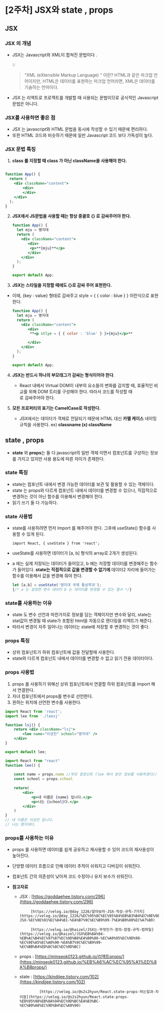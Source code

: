 # [2주차] JSX와 state , props

## JSX

### JSX 의 개념

- JSX는 Javascript와 XML이 합쳐진 문법이다 .
    
    <aside>
    💡
    
    > "XML (eXtensible Markup Language) “ 이란? HTML과 같은 마크업 언어이지만, HTML은 데이터를 표현하는 마크업 언어라면, XML은 데이터를 기술하는 언어이다.
    > 
    </aside>
    
- JSX 는 리액트로 프로젝트를 개발할 때 사용되는 문법이므로 공식적인 Javascript 문법은 아니다.

### JSX를 사용하면 좋은 점

- JSX 는 javascript와 HTML 문법을 동시에 작성할 수 있기 때문에 편리하다.
- 또한 HTML 코드와 비슷하기 때문에 일반 Javascript 코드 보다 가독성이 높다.

### JSX 문법 특징

1. **class 를 지정할 때 class 가 아닌 className을 사용해야 한다.**

```jsx

function App() {
  return (
    <div className="content">
	    <div>
	    </div>
    </div>
  );
}
```

2. **JSX에서 JS문법을 사용할 때는 항상 중괄호 {} 로 감싸주어야 한다.**
    
    ```jsx
    function App() {
      let mju = 명지대
      return (
        <div className="content">
           <div>
            <p>**{mju}**</p>
           </div>
        </div>
      );
    }
    
    export default App;
    
    ```
    
3. **JSX는 스타일을 지정할 때에도 {}로 감싸 주어 표현한다.** 
- 이때, {key : value} 형태로 감싸주고 style = { { color : blue } } 이런식으로 표현한다.
    
    ```jsx
    function App() {
      let mju = 명지대
      return (
        <div className="content">
           <div>
            **<p stlye = { { color : 'blue' } }>{mju}</p>**
    
           </div>
        </div>
      );
    }
    
    export default App;
    ```
    
4. **JSX는 반드시 하나의 부모태그가 감싸는 형식이어야 한다**.
    - React 내에서 Virtual DOM이 내부의 요소들의 변화를 감지할 때, 효율적인 비교를 위해 DOM 트리를 구성해야 한다. 따라서 코드를 작성할 때 **<div>** 로 감싸주어야 한다.
    
5.  **모든 프로퍼티의 표기는 CamelCase로 작성한다.**
    - JSX에서는 데이터가 객체로 전달되기 때문에 HTML 대신 **카멜 케이스** 네이밍 규칙을 사용한다. ex) **classname (x) className**

## state , props

- **state** 와 **props**는 둘 다 javascript의 일반 객체 이면서 컴포넌트를 구성하는 정보를 가지고 있지만 사용 용도에 따른 차이가 존재한다.

### **state** 특징

- state는 컴포넌트 내에서 변경 가능한 데이터를 보관 및 활용할 수 있는 객체이다.
- state 는 props와 다르게 컴포넌트 내에서 데이터를 변경할 수 있으나, 직접적으로 변경하는 것이 아닌 함수를 이용해서 변경해야 한다.
- 읽기 쓰기 둘 다 가능하다.

### **state 사용법**

- state를 사용하려면 먼저 Import 를 해주어야 한다. 그후에 useState() 함수를 사용할 수 있게 된다.
    
    `import React, { useState } from 'react';`
    
- useState를 사용하면 데이터가 [a, b] 형식의 array로 2개가 생성된다.
- a 에는 실제 저장되는 데이터가 들어있고, b 에는 저장할 데이터를 변경해주는 함수가 들어있다. **state는 직접적으로 값을 변경할 수 없기에** 데이터2 자리에 들어가는 함수를 이용해서 값을 변경해 줘야 한다.
    
    ```jsx
    let [a,b] = useState('명지대 국제 통상학과'); 
    {/* a 는 설정한 변수 데이터 b 는 데이터를 변경할 수 있는 함수 */}
    ```
    

### state를 사용하는 이유

- state 도 변수 선언과 마찬가지로 정보를 담는 객체이지만 변수와 달리, state는  stat값이 변경될 때 state가 포함된 html을 자동으로 렌더링을 리액트가 해준다.
- 따라서 변경이 자주 일어나는 데이터는 state에 저장할 후 변경하는 것이 좋다.

### props 특징

- 상위 컴포넌트가 하위 컴포넌트에 값을 전달할때 사용한다.
- state와 다르게 컴포넌트 내에서  데이터를 변경할 수 없고 읽기 전용 데이터이다.

### props 사용법

1. props 를 사용하기 위해선 상위 컴포넌트에서 연결할 하위 컴포넌트를 import 해서 연결한다.
2. 자녀 컴포넌트에서 props를 변수로 선언한다.
3. 원하는 위치에 선언한 변수를 사용한다.

```jsx
import React from 'react';
import lee from './leesj'

function lsj() {
    return <div className="lsj">
        <lee name="이성진" school="명지대" />
    </div>
}

export default lee;
```

```jsx
import React from "react"
function lee() {
    
    const name = props.name //부모 컴포넌트 (lee 에서 받은 정보를 사용하겠다//
    const school = props.school
    
    return(
        <div>
            <p>내 이름은 {name} 입니다.</p> 
            <p>나는 {school}다.</p>
        </div>
    )
}
// 내 이름은 이성진 입니다.
// 나는 명지대다.
```

### props를 사용하는 이유

- props 를 사용하면 데이터를 쉽게 공유하고 재사용할 수 있어 코드의 재사용성이 높아진다.
- 단방향 데이터 흐름으로 인해 데이터 추적이 쉬워지고 디버깅이 쉬워진다.
- 컴포넌트 간의 의존성이 낮아져 코드 수정이나 유지 보수가 쉬워진다.

- **참고자료**
    - JSX : [https://goddaehee.tistory.com/296](https://goddaehee.tistory.com/296)
        
               [https://velog.io/@day_1226/알아보자-JSX-작성-규칙-7가지](https://velog.io/@day_1226/%EC%95%8C%EC%95%84%EB%B3%B4%EC%9E%90-JSX-%EC%9E%91%EC%84%B1-%EA%B7%9C%EC%B9%99-7%EA%B0%80%EC%A7%80)
        
               [https://velog.io/@haizel/JSX는-무엇인가-정의-장점-규칙-컴파일](https://velog.io/@haizel/JSX%EB%8A%94-%EB%AC%B4%EC%97%87%EC%9D%B8%EA%B0%80-%EC%A0%95%EC%9D%98-%EC%9E%A5%EC%A0%90-%EA%B7%9C%EC%B9%99-%EC%BB%B4%ED%8C%8C%EC%9D%BC)
        
    - props : [https://minseok0123.github.io/리액트props/](https://minseok0123.github.io/%EB%A6%AC%EC%95%A1%ED%8A%B8props/)
    - state : [https://kindjjee.tistory.com/102](https://kindjjee.tistory.com/102)
        
                   [https://velog.io/@s2s2hyun/React.state-props-하는일과-차이점](https://velog.io/@s2s2hyun/React.state-props-%ED%95%98%EB%8A%94%EC%9D%BC%EA%B3%BC-%EC%B0%A8%EC%9D%B4%EC%A0%90)